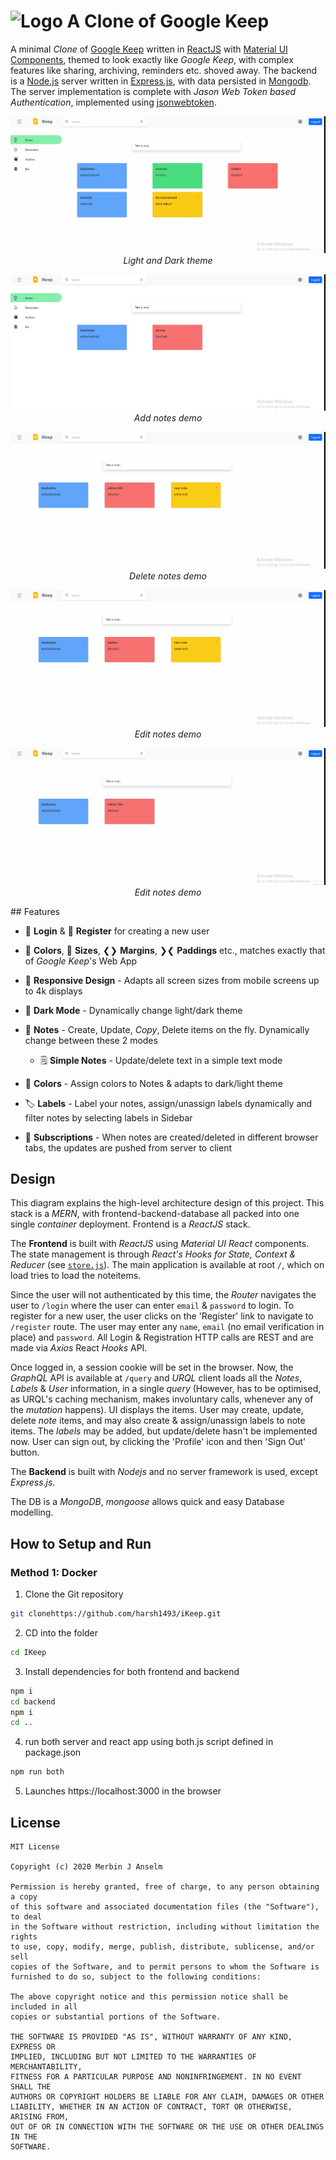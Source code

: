 # ![Logo](./documents/logo.png) A Clone of Google Keep

A minimal *Clone* of [Google Keep](https://keep.google.com) written in [ReactJS](https://reactjs.org/) with [Material UI Components](https://material-ui.com/), themed to look exactly like *Google Keep*, with complex features like sharing, archiving, reminders etc. shoved away. The backend is a [Node.js](https://nodejs.org/en/) server written in [Express.js](https://expressjs.com/), with data persisted in [Mongodb](https://www.mongodb.com/). The server implementation is complete with *Jason Web Token  based Authentication*, implemented using [jsonwebtoken](https://www.npmjs.com/package/jsonwebtoken).


<div align="center">

![Light and Dark theme demo](./documents/darkmode.gif)
<br/>*Light and Dark theme*

</div>

<div align="center">

![Add notes demo](./documents/addNotes.gif)
<br/>*Add notes demo*

</div>

<div align="center">

![Delete note demo](./documents/deleteNotes.gif)
<br/>*Delete notes demo*

</div>

<div align="center">

![Edit note demo](./documents/editNotes.gif)
<br/>*Edit notes demo*

</div>

<div align="center">

![add background demo](./documents/addBackground.gif)
<br/>*Edit notes demo*

</div>
## Features

* 🔐 **Login** & 🔏 **Register** for creating a new user

* 🌈 **Colors**, 📐 **Sizes**, ❮❯ **Margins**, ❯❮ **Paddings** etc., matches exactly that of *Google Keep*'s Web App

* 📲 **Responsive Design** - Adapts all screen sizes from mobile screens up to 4k displays

* 🌚 **Dark Mode** - Dynamically change light/dark theme

* 📝 **Notes** - Create, Update, *Copy*, Delete items on the fly. Dynamically change between these 2 modes

  * 🗒 **Simple Notes** - Update/delete text in a simple text mode

* 🚥 **Colors** - Assign colors to Notes & adapts to dark/light theme

*  🏷 **Labels** - Label your notes, assign/unassign labels dynamically and filter notes by selecting labels in Sidebar

* 🔗 **Subscriptions** - When notes are created/deleted in different browser tabs, the updates are pushed from server to client




## Design


This diagram explains the high-level architecture design of this project. This stack is a *MERN*, with frontend-backend-database all packed into one single *container* deployment. Frontend is a *ReactJS* stack. 

The **Frontend** is built with *ReactJS* using *Material UI React* components. The state management is through *React's Hooks for State, Context & Reducer* (see [`store.js`](web/src/store.js)). The main application is available at root `/`, which on load tries to load the noteitems. 

Since the user will not authenticated by this time, the *Router* navigates the user to `/login` where the user can enter `email` & `password` to login. To register for a new user, the user clicks on the 'Register' link to navigate to `/register` route. The user may enter any `name`, `email` (no email verification in place) and `password`. All Login & Registration HTTP calls are REST and are made via *Axios* React *Hooks* API.

Once logged in, a session cookie will be set in the browser. Now, the *GraphQL* API is available at `/query` and *URQL* client loads all the *Notes*, *Labels* & *User* information, in a single *query* (However, has to be optimised, as URQL's caching mechanism, makes involuntary calls, whenever any of the *mutation* happens). UI displays the items. User may create, update, delete *note* items, and may also create & assign/unassign labels to note items. The *labels* may be added, but update/delete hasn't be implemented now. User can sign out, by clicking the 'Profile' icon and then 'Sign Out' button.

The **Backend** is built with *Nodejs* and no server framework is used, except *Express.js*. 

The DB is a *MongoDB*, *mongoose* allows quick and easy Database modelling.


## How to Setup and Run

### Method 1: Docker

1) Clone the Git repository

```sh
git clonehttps://github.com/harsh1493/iKeep.git
```

2) CD into the folder

```sh
cd IKeep
```

3) Install dependencies for both frontend and backend

```sh
npm i
cd backend
npm i
cd ..
```

4) run both server and react app using both.js script defined in package.json

```sh
npm run both
```

5) Launches https://localhost:3000 in the browser

## License

```
MIT License

Copyright (c) 2020 Merbin J Anselm

Permission is hereby granted, free of charge, to any person obtaining a copy
of this software and associated documentation files (the "Software"), to deal
in the Software without restriction, including without limitation the rights
to use, copy, modify, merge, publish, distribute, sublicense, and/or sell
copies of the Software, and to permit persons to whom the Software is
furnished to do so, subject to the following conditions:

The above copyright notice and this permission notice shall be included in all
copies or substantial portions of the Software.

THE SOFTWARE IS PROVIDED "AS IS", WITHOUT WARRANTY OF ANY KIND, EXPRESS OR
IMPLIED, INCLUDING BUT NOT LIMITED TO THE WARRANTIES OF MERCHANTABILITY,
FITNESS FOR A PARTICULAR PURPOSE AND NONINFRINGEMENT. IN NO EVENT SHALL THE
AUTHORS OR COPYRIGHT HOLDERS BE LIABLE FOR ANY CLAIM, DAMAGES OR OTHER
LIABILITY, WHETHER IN AN ACTION OF CONTRACT, TORT OR OTHERWISE, ARISING FROM,
OUT OF OR IN CONNECTION WITH THE SOFTWARE OR THE USE OR OTHER DEALINGS IN THE
SOFTWARE.

```
